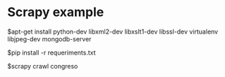 # Scrapy example

$apt-get install python-dev libxml2-dev libxslt1-dev libssl-dev virtualenv libjpeg-dev mongodb-server

$pip install -r requeriments.txt

$scrapy crawl congreso
